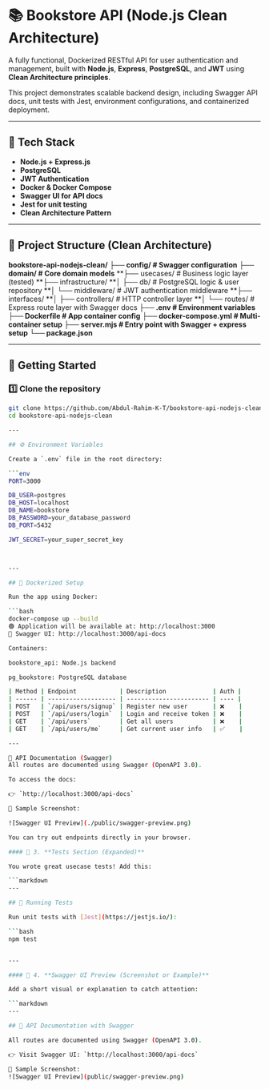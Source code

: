 # 📚 Bookstore API (Node.js Clean Architecture)

A fully functional, Dockerized RESTful API for user authentication and management, built with **Node.js**, **Express**, **PostgreSQL**, and **JWT** using **Clean Architecture principles**.

This project demonstrates scalable backend design, including Swagger API docs, unit tests with Jest, environment configurations, and containerized deployment.

---

## 🧰 Tech Stack

- **Node.js + Express.js**
- **PostgreSQL**
- **JWT Authentication**
- **Docker & Docker Compose**
- **Swagger UI for API docs**
- **Jest for unit testing**
- **Clean Architecture Pattern**

---

## 📁 Project Structure (Clean Architecture)

**bookstore-api-nodejs-clean/**
**├── config/ # Swagger configuration**
**├── domain/ # Core domain models**
**├── usecases/ # Business logic layer (tested)
**├── infrastructure/
**│ ├── db/ # PostgreSQL logic & user repository
**│ └── middleware/ # JWT authentication middleware
**├── interfaces/
**│ ├── controllers/ # HTTP controller layer
**│ └── routes/ # Express route layer with Swagger docs
**├── .env # Environment variables**
**├── Dockerfile # App container config**
**├── docker-compose.yml # Multi-container setup**
**├── server.mjs # Entry point with Swagger + express setup**
**└── package.json**


---

## 🚀 Getting Started

### 1️⃣ Clone the repository

```bash
git clone https://github.com/Abdul-Rahim-K-T/bookstore-api-nodejs-clean.git
cd bookstore-api-nodejs-clean

---

## ⚙️ Environment Variables

Create a `.env` file in the root directory:

```env
PORT=3000

DB_USER=postgres
DB_HOST=localhost
DB_NAME=bookstore
DB_PASSWORD=your_database_password
DB_PORT=5432

JWT_SECRET=your_super_secret_key



---

## 🐳 Dockerized Setup

Run the app using Docker:

```bash
docker-compose up --build
🟢 Application will be available at: http://localhost:3000
📘 Swagger UI: http://localhost:3000/api-docs

Containers:

bookstore_api: Node.js backend

pg_bookstore: PostgreSQL database

| Method | Endpoint            | Description             | Auth |
| ------ | ------------------- | ----------------------- | ---- |
| POST   | `/api/users/signup` | Register new user       | ❌    |
| POST   | `/api/users/login`  | Login and receive token | ❌    |
| GET    | `/api/users`        | Get all users           | ❌    |
| GET    | `/api/users/me`     | Get current user info   | ✅    |

---

📘 API Documentation (Swagger)
All routes are documented using Swagger (OpenAPI 3.0).

To access the docs:

👉 `http://localhost:3000/api-docs`

📌 Sample Screenshot:

![Swagger UI Preview](./public/swagger-preview.png)

You can try out endpoints directly in your browser.

#### 🧪 3. **Tests Section (Expanded)**

You wrote great usecase tests! Add this:

```markdown
---

## 🧪 Running Tests

Run unit tests with [Jest](https://jestjs.io/):

```bash
npm test


---

#### 📘 4. **Swagger UI Preview (Screenshot or Example)**

Add a short visual or explanation to catch attention:

```markdown
---

## 📘 API Documentation with Swagger

All routes are documented using Swagger (OpenAPI 3.0).

👉 Visit Swagger UI: `http://localhost:3000/api-docs`

📌 Sample Screenshot:
![Swagger UI Preview](public/swagger-preview.png)
